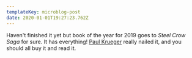 ```yaml
---
templateKey: microblog-post
date: 2020-01-01T19:27:23.762Z
---
```


Haven't finished it yet but book of the year for 2019 goes to _Steel Crow Saga_ for sure. It has everything! [Paul Krueger](https://twitter.com/NotLikeFreddy) really nailed it, and you should all buy it and read it.
